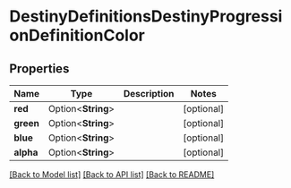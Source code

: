 # DestinyDefinitionsDestinyProgressionDefinitionColor

## Properties

Name | Type | Description | Notes
------------ | ------------- | ------------- | -------------
**red** | Option<**String**> |  | [optional]
**green** | Option<**String**> |  | [optional]
**blue** | Option<**String**> |  | [optional]
**alpha** | Option<**String**> |  | [optional]

[[Back to Model list]](../README.md#documentation-for-models) [[Back to API list]](../README.md#documentation-for-api-endpoints) [[Back to README]](../README.md)


